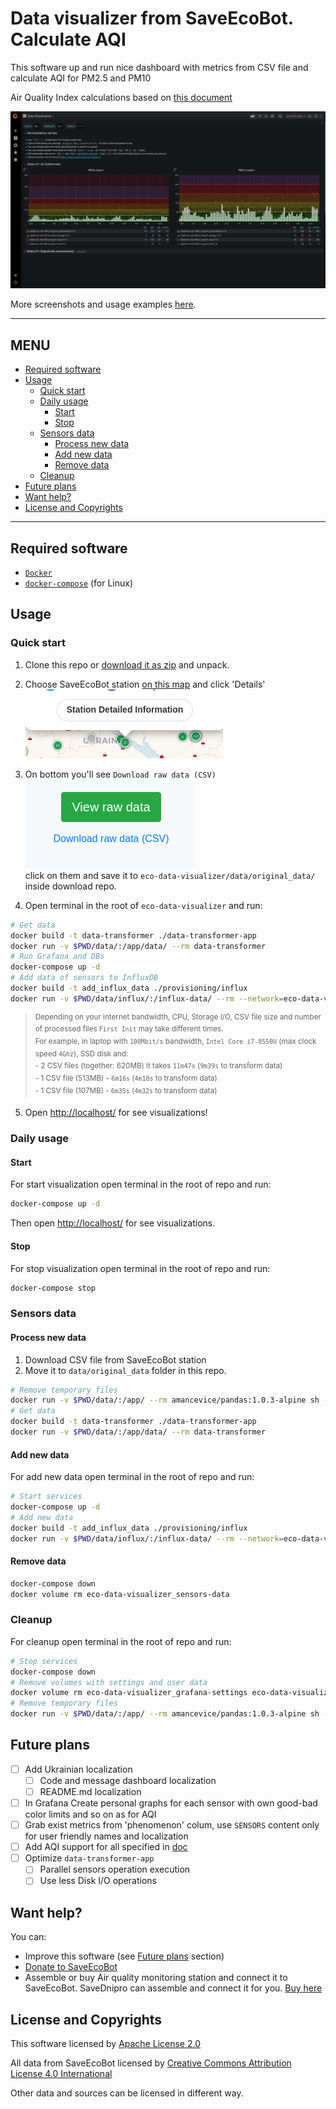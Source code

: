 # Data visualizer from SaveEcoBot. Calculate AQI

This software up and run nice dashboard with metrics from CSV file and calculate AQI for PM2.5 and PM10

Air Quality Index calculations based on [this document](https://www.airnow.gov/sites/default/files/2018-05/aqi-technical-assistance-document-may2016.pdf)

![How it looks like](docs/en/images/first-view.png)

More screenshots and usage examples [here](docs/en/screenshots.md).

---

## MENU <!-- omit in toc -->

* [Required software](#required-software)
* [Usage](#usage)
  * [Quick start](#quick-start)
  * [Daily usage](#daily-usage)
    * [Start](#start)
    * [Stop](#stop)
  * [Sensors data](#sensors-data)
    * [Process new data](#process-new-data)
    * [Add new data](#add-new-data)
    * [Remove data](#remove-data)
  * [Cleanup](#cleanup)
* [Future plans](#future-plans)
* [Want help?](#want-help)
* [License and Copyrights](#license-and-copyrights)

---

## Required software

* [`Docker`](https://docs.docker.com/get-docker/)
* [`docker-compose`](https://docs.docker.com/compose/install/) (for Linux)

## Usage

### Quick start

1. Clone this repo or [download it as zip](https://github.com/MaxymVlasov/eco-data-visualizer/archive/master.zip) and unpack.

2. Choose SaveEcoBot station [on this map](https://www.saveecobot.com/en/maps) and click 'Details'  
![map-details.png](docs/en/images/map-details.png)

3. On bottom you'll see `Download raw data (CSV)`  
![download-csv.png](docs/en/images/download-csv.png)  
click on them and save it to `eco-data-visualizer/data/original_data/` inside download repo.

4. Open terminal in the root of `eco-data-visualizer` and run:

```bash
# Get data
docker build -t data-transformer ./data-transformer-app
docker run -v $PWD/data/:/app/data/ --rm data-transformer
# Run Grafana and DBs
docker-compose up -d
# Add data of sensors to InfluxDB
docker build -t add_influx_data ./provisioning/influx
docker run -v $PWD/data/influx/:/influx-data/ --rm --network=eco-data-visualizer_default add_influx_data
```
<!-- markdownlint-disable no-inline-html -->
><sup>Depending on your internet bandwidth, CPU, Storage I/O, CSV file size and number of processed files `First Init` may take different times.  
For example, in laptop with `100Mbit/s` bandwidth, `Intel Core i7-8550U` (max clock speed `4Ghz`), SSD disk and:</sup>  
<sup>  - 2 CSV files (together: 620MB) it takes `11m47s` (`9m39s` to transform data)</sup>  
<sup>  - 1 CSV file (513MB) - `6m16s` (`4m18s` to transform data)</sup>  
<sup>  - 1 CSV file (107MB) - `6m35s` (`4m32s` to transform data)</sup>
<!-- markdownlint-enable no-inline-html -->

5. Open [http://localhost/](http://localhost/) for see visualizations!

### Daily usage

#### Start

For start visualization open terminal in the root of repo and run:

```bash
docker-compose up -d
```

Then open [http://localhost/](http://localhost/) for see visualizations.

#### Stop

For stop visualization open terminal in the root of repo and run:

```bash
docker-compose stop
```

### Sensors data

#### Process new data

1. Download CSV file from SaveEcoBot station
2. Move it to `data/original_data` folder in this repo.

```bash
# Remove temporary files
docker run -v $PWD/data/:/app/ --rm amancevice/pandas:1.0.3-alpine sh -c "rm -f /app/csv/*.csv /app/influx/*.influx"
# Get data
docker build -t data-transformer ./data-transformer-app
docker run -v $PWD/data/:/app/data/ --rm data-transformer
```

#### Add new data

For add new data open terminal in the root of repo and run:

```bash
# Start services
docker-compose up -d
# Add new data
docker build -t add_influx_data ./provisioning/influx
docker run -v $PWD/data/influx/:/influx-data/ --rm --network=eco-data-visualizer_default add_influx_data
```

#### Remove data

```bash
docker-compose down
docker volume rm eco-data-visualizer_sensors-data
```

### Cleanup

For cleanup open terminal in the root of repo and run:

```bash
# Stop services
docker-compose down
# Remove volumes with settings and user data
docker volume rm eco-data-visualizer_grafana-settings eco-data-visualizer_sensors-data
# Remove temporary files
docker run -v $PWD/data/:/app/ --rm amancevice/pandas:1.0.3-alpine sh -c "rm -f /app/csv/*.csv /app/influx/*.influx"
```

## Future plans

* [ ] Add Ukrainian localization
  * [ ] Code and message dashboard localization
  * [ ] README.md localization
* [ ] In Grafana Create personal graphs for each sensor with own good-bad color limits and so on as for AQI
* [ ] Grab exist metrics from 'phenomenon' colum, use `SENSORS` content only for user friendly names and localization
* [ ] Add AQI support for all specified in [doc](https://www.airnow.gov/sites/default/files/2018-05/aqi-technical-assistance-document-may2016.pdf)
* [ ] Optimize `data-transformer-app`
  * [ ] Parallel sensors operation execution
  * [ ] Use less Disk I/O operations

<!-- markdownlint-disable no-trailing-punctuation -->
## Want help?
<!-- markdownlint-enable no-trailing-punctuation -->

You can:

* Improve this software (see [Future plans](#future-plans-) section)
* [Donate to SaveEcoBot](https://www.saveecobot.com/en/donate)
* Assemble or buy Air quality monitoring station and connect it to SaveEcoBot. SaveDnipro can assemble and connect it for you. [Buy here](https://www.savednipro.org/product/stanciya-monitoringu-yakosti-povitrya/)

## License and Copyrights

This software licensed by [Apache License 2.0](LICENSE)

All data from SaveEcoBot licensed by [Creative Commons Attribution License 4.0 International](https://creativecommons.org/licenses/by/4.0/legalcode)

Other data and sources can be licensed in different way.
